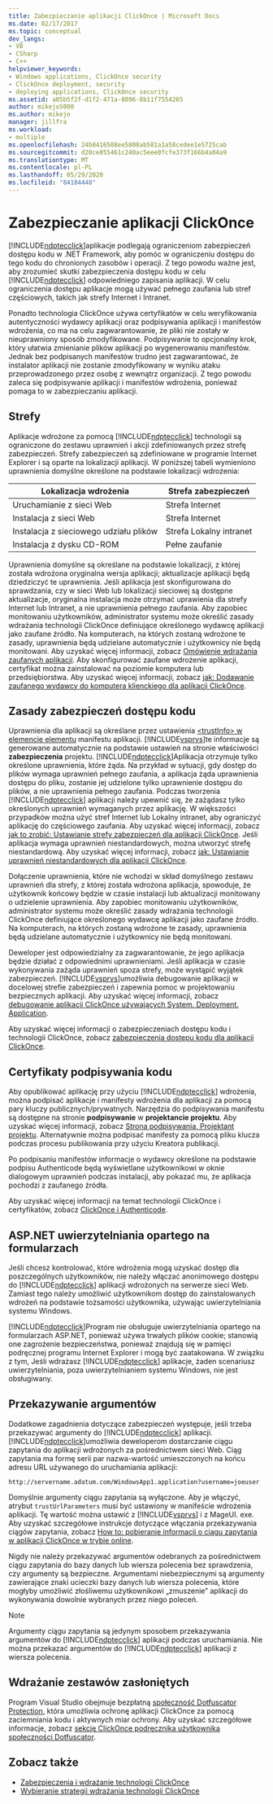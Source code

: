 ```yaml
---
title: Zabezpieczanie aplikacji ClickOnce | Microsoft Docs
ms.date: 02/17/2017
ms.topic: conceptual
dev_langs:
- VB
- CSharp
- C++
helpviewer_keywords:
- Windows applications, ClickOnce security
- ClickOnce deployment, security
- deploying applications, ClickOnce security
ms.assetid: a05b5f2f-d1f2-471a-8096-8b11f7554265
author: mikejo5000
ms.author: mikejo
manager: jillfra
ms.workload:
- multiple
ms.openlocfilehash: 24b8416508ee5800ab581a1a58cedee1e5725cab
ms.sourcegitcommit: d20ce855461c240ac5eee0fcfe373f166b4a04a9
ms.translationtype: MT
ms.contentlocale: pl-PL
ms.lasthandoff: 05/29/2020
ms.locfileid: "84184448"
---
```

# <a name="secure-clickonce-applications"></a>Zabezpieczanie aplikacji ClickOnce
[!INCLUDE[ndptecclick](../deployment/includes/ndptecclick_md.md)]aplikacje podlegają ograniczeniom zabezpieczeń dostępu kodu w .NET Framework, aby pomóc w ograniczeniu dostępu do tego kodu do chronionych zasobów i operacji. Z tego powodu ważne jest, aby zrozumieć skutki zabezpieczenia dostępu kodu w celu [!INCLUDE[ndptecclick](../deployment/includes/ndptecclick_md.md)] odpowiedniego zapisania aplikacji. W celu ograniczenia dostępu aplikacje mogą używać pełnego zaufania lub stref częściowych, takich jak strefy Internet i Intranet.

 Ponadto technologia ClickOnce używa certyfikatów w celu weryfikowania autentyczności wydawcy aplikacji oraz podpisywania aplikacji i manifestów wdrożenia, co ma na celu zagwarantowanie, że pliki nie zostały w nieuprawniony sposób zmodyfikowane. Podpisywanie to opcjonalny krok, który ułatwia zmienianie plików aplikacji po wygenerowaniu manifestów. Jednak bez podpisanych manifestów trudno jest zagwarantować, że instalator aplikacji nie zostanie zmodyfikowany w wyniku ataku przeprowadzonego przez osobę z wewnątrz organizacji. Z tego powodu zaleca się podpisywanie aplikacji i manifestów wdrożenia, ponieważ pomaga to w zabezpieczaniu aplikacji.

## <a name="zones"></a>Strefy
 Aplikacje wdrożone za pomocą [!INCLUDE[ndptecclick](../deployment/includes/ndptecclick_md.md)] technologii są ograniczone do zestawu uprawnień i akcji zdefiniowanych przez strefę zabezpieczeń. Strefy zabezpieczeń są zdefiniowane w programie Internet Explorer i są oparte na lokalizacji aplikacji. W poniższej tabeli wymieniono uprawnienia domyślne określone na podstawie lokalizacji wdrożenia:

|Lokalizacja wdrożenia|Strefa zabezpieczeń|
|-------------------------|-------------------|
|Uruchamianie z sieci Web|Strefa Internet|
|Instalacja z sieci Web|Strefa Internet|
|Instalacja z sieciowego udziału plików|Strefa Lokalny intranet|
|Instalacja z dysku CD-ROM|Pełne zaufanie|

 Uprawnienia domyślne są określane na podstawie lokalizacji, z której została wdrożona oryginalna wersja aplikacji; aktualizacje aplikacji będą dziedziczyć te uprawnienia. Jeśli aplikacja jest skonfigurowana do sprawdzania, czy w sieci Web lub lokalizacji sieciowej są dostępne aktualizacje, oryginalna instalacja może otrzymać uprawienia dla strefy Internet lub Intranet, a nie uprawnienia pełnego zaufania. Aby zapobiec monitowaniu użytkowników, administrator systemu może określić zasady wdrażania technologii ClickOnce definiujące określonego wydawcę aplikacji jako zaufane źródło. Na komputerach, na których zostaną wdrożone te zasady, uprawnienia będą udzielane automatycznie i użytkownicy nie będą monitowani. Aby uzyskać więcej informacji, zobacz [Omówienie wdrażania zaufanych aplikacji](../deployment/trusted-application-deployment-overview.md). Aby skonfigurować zaufane wdrożenie aplikacji, certyfikat można zainstalować na poziomie komputera lub przedsiębiorstwa. Aby uzyskać więcej informacji, zobacz [jak: Dodawanie zaufanego wydawcy do komputera klienckiego dla aplikacji ClickOnce](../deployment/how-to-add-a-trusted-publisher-to-a-client-computer-for-clickonce-applications.md).

## <a name="code-access-security-policies"></a>Zasady zabezpieczeń dostępu kodu
 Uprawnienia dla aplikacji są określane przez ustawienia [ \<trustInfo> w elemencie elementu](../deployment/trustinfo-element-clickonce-application.md) manifestu aplikacji. [!INCLUDE[vsprvs](../code-quality/includes/vsprvs_md.md)]te informacje są generowane automatycznie na podstawie ustawień na stronie właściwości **zabezpieczenia** projektu. [!INCLUDE[ndptecclick](../deployment/includes/ndptecclick_md.md)]Aplikacja otrzymuje tylko określone uprawnienia, które żąda. Na przykład w sytuacji, gdy dostęp do plików wymaga uprawnień pełnego zaufania, a aplikacja żąda uprawnienia dostępu do pliku, zostanie jej udzielone tylko uprawnienie dostępu do plików, a nie uprawnienia pełnego zaufania. Podczas tworzenia [!INCLUDE[ndptecclick](../deployment/includes/ndptecclick_md.md)] aplikacji należy upewnić się, że zażądasz tylko określonych uprawnień wymaganych przez aplikację. W większości przypadków można użyć stref Internet lub Lokalny intranet, aby ograniczyć aplikację do częściowego zaufania. Aby uzyskać więcej informacji, zobacz [jak to zrobić: Ustawianie strefy zabezpieczeń dla aplikacji ClickOnce](../deployment/how-to-set-a-security-zone-for-a-clickonce-application.md). Jeśli aplikacja wymaga uprawnień niestandardowych, można utworzyć strefę niestandardową. Aby uzyskać więcej informacji, zobacz [jak: Ustawianie uprawnień niestandardowych dla aplikacji ClickOnce](../deployment/how-to-set-custom-permissions-for-a-clickonce-application.md).

 Dołączenie uprawnienia, które nie wchodzi w skład domyślnego zestawu uprawnień dla strefy, z której została wdrożona aplikacja, spowoduje, że użytkownik końcowy będzie w czasie instalacji lub aktualizacji monitowany o udzielenie uprawnienia. Aby zapobiec monitowaniu użytkowników, administrator systemu może określić zasady wdrażania technologii ClickOnce definiujące określonego wydawcę aplikacji jako zaufane źródło. Na komputerach, na których zostaną wdrożone te zasady, uprawnienia będą udzielane automatycznie i użytkownicy nie będą monitowani.

 Deweloper jest odpowiedzialny za zagwarantowanie, że jego aplikacja będzie działać z odpowiednimi uprawnieniami. Jeśli aplikacja w czasie wykonywania zażąda uprawnień spoza strefy, może wystąpić wyjątek zabezpieczeń. [!INCLUDE[vsprvs](../code-quality/includes/vsprvs_md.md)]umożliwia debugowanie aplikacji w docelowej strefie zabezpieczeń i zapewnia pomoc w projektowaniu bezpiecznych aplikacji. Aby uzyskać więcej informacji, zobacz [debugowanie aplikacji ClickOnce używających System. Deployment. Application](../deployment/debugging-clickonce-applications-that-use-system-deployment-application.md).

 Aby uzyskać więcej informacji o zabezpieczeniach dostępu kodu i technologii ClickOnce, zobacz [zabezpieczenia dostępu kodu dla aplikacji ClickOnce](../deployment/code-access-security-for-clickonce-applications.md).

## <a name="code-signing-certificates"></a>Certyfikaty podpisywania kodu
 Aby opublikować aplikację przy użyciu [!INCLUDE[ndptecclick](../deployment/includes/ndptecclick_md.md)] wdrożenia, można podpisać aplikacje i manifesty wdrożenia dla aplikacji za pomocą pary kluczy publicznych/prywatnych. Narzędzia do podpisywania manifestu są dostępne na stronie **podpisywanie** w **projektancie projektu**. Aby uzyskać więcej informacji, zobacz [Strona podpisywania, Projektant projektu](../ide/reference/signing-page-project-designer.md). Alternatywnie można podpisać manifesty za pomocą pliku klucza podczas procesu publikowania przy użyciu Kreatora publikacji.

 Po podpisaniu manifestów informacje o wydawcy określone na podstawie podpisu Authenticode będą wyświetlane użytkownikowi w oknie dialogowym uprawnień podczas instalacji, aby pokazać mu, że aplikacja pochodzi z zaufanego źródła.

 Aby uzyskać więcej informacji na temat technologii ClickOnce i certyfikatów, zobacz [ClickOnce i Authenticode](../deployment/clickonce-and-authenticode.md).

## <a name="aspnet-form-based-authentication"></a>ASP.NET uwierzytelniania opartego na formularzach
 Jeśli chcesz kontrolować, które wdrożenia mogą uzyskać dostęp dla poszczególnych użytkowników, nie należy włączać anonimowego dostępu do [!INCLUDE[ndptecclick](../deployment/includes/ndptecclick_md.md)] aplikacji wdrożonych na serwerze sieci Web. Zamiast tego należy umożliwić użytkownikom dostęp do zainstalowanych wdrożeń na podstawie tożsamości użytkownika, używając uwierzytelniania systemu Windows.

 [!INCLUDE[ndptecclick](../deployment/includes/ndptecclick_md.md)]Program nie obsługuje uwierzytelniania opartego na formularzach ASP.NET, ponieważ używa trwałych plików cookie; stanowią one zagrożenie bezpieczeństwa, ponieważ znajdują się w pamięci podręcznej programu Internet Explorer i mogą być zaatakowana. W związku z tym, Jeśli wdrażasz [!INCLUDE[ndptecclick](../deployment/includes/ndptecclick_md.md)] aplikacje, żaden scenariusz uwierzytelniania, poza uwierzytelnianiem systemu Windows, nie jest obsługiwany.

## <a name="pass-arguments"></a>Przekazywanie argumentów
 Dodatkowe zagadnienia dotyczące zabezpieczeń występuje, jeśli trzeba przekazywać argumenty do [!INCLUDE[ndptecclick](../deployment/includes/ndptecclick_md.md)] aplikacji. [!INCLUDE[ndptecclick](../deployment/includes/ndptecclick_md.md)]umożliwia deweloperom dostarczanie ciągu zapytania do aplikacji wdrożonych za pośrednictwem sieci Web. Ciąg zapytania ma formę serii par nazwa-wartość umieszczonych na końcu adresu URL używanego do uruchamiania aplikacji:

 `http://servername.adatum.com/WindowsApp1.application?username=joeuser`

 Domyślnie argumenty ciągu zapytania są wyłączone. Aby je włączyć, atrybut `trustUrlParameters` musi być ustawiony w manifeście wdrożenia aplikacji. Tę wartość można ustawić z [!INCLUDE[vsprvs](../code-quality/includes/vsprvs_md.md)] i z MageUI. exe. Aby uzyskać szczegółowe instrukcje dotyczące włączania przekazywania ciągów zapytania, zobacz [How to: pobieranie informacji o ciągu zapytania w aplikacji ClickOnce w trybie online](../deployment/how-to-retrieve-query-string-information-in-an-online-clickonce-application.md).

 Nigdy nie należy przekazywać argumentów odebranych za pośrednictwem ciągu zapytania do bazy danych lub wiersza polecenia bez sprawdzenia, czy argumenty są bezpieczne. Argumentami niebezpiecznymi są argumenty zawierające znaki ucieczki bazy danych lub wiersza polecenia, które mogłyby umożliwić złośliwemu użytkownikowi „zmuszenie” aplikacji do wykonywania dowolnie wybranych przez niego poleceń.

> [!NOTE]
> Argumenty ciągu zapytania są jedynym sposobem przekazywania argumentów do [!INCLUDE[ndptecclick](../deployment/includes/ndptecclick_md.md)] aplikacji podczas uruchamiania. Nie można przekazać argumentów do [!INCLUDE[ndptecclick](../deployment/includes/ndptecclick_md.md)] aplikacji z wiersza polecenia.

## <a name="deploying-obfuscated-assemblies"></a>Wdrażanie zestawów zasłoniętych
 Program Visual Studio obejmuje bezpłatną [społeczność Dotfuscator Protection](../ide/dotfuscator/index.md), która umożliwia ochronę aplikacji ClickOnce za pomocą zaciemniania kodu i aktywnych miar ochrony.  Aby uzyskać szczegółowe informacje, zobacz [sekcję ClickOnce podręcznika użytkownika społeczności Dotfuscator](https://www.preemptive.com/dotfuscator/ce/docs/help/5.27/advanced_clickonce.html).

## <a name="see-also"></a>Zobacz także
- [Zabezpieczenia i wdrażanie technologii ClickOnce](../deployment/clickonce-security-and-deployment.md)
- [Wybieranie strategii wdrażania technologii ClickOnce](../deployment/choosing-a-clickonce-deployment-strategy.md)
